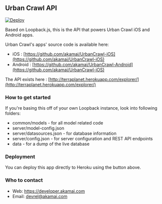 ## Urban Crawl API

[![Deploy](https://www.herokucdn.com/deploy/button.svg)](https://heroku.com/deploy?env[NODE_ENV]=demo)

Based on Loopback.js, this is the API that powers Urban Crawl iOS and Android apps.

Urban Crawl's apps' source code is available here:

- iOS : [https://github.com/akamai/UrbanCrawl-iOS](https://github.com/akamai/UrbanCrawl-iOS)
- Android : [https://github.com/akamai/UrbanCrawl-Android](https://github.com/akamai/UrbanCrawl-iOS)

The API exists here : [http://terraplanet.herokuapp.com/explorer/](http://terraplanet.herokuapp.com/explorer/)

### How to get started

If you're basing this off of your own Loopback instance, look into following folders:

- common/models - for all model related code  
- server/model-config.json
- server/datasources.json - for database information
- server/config.json - for server configuration and REST API endpoints
- data - for a dump of the live database

### Deployment

You can deploy this app directly to Heroku using the button above.

### Who to contact

- Web: https://developer.akamai.com
- Email: [devrel@akamai.com](mailto:devrel@akamai.com)
